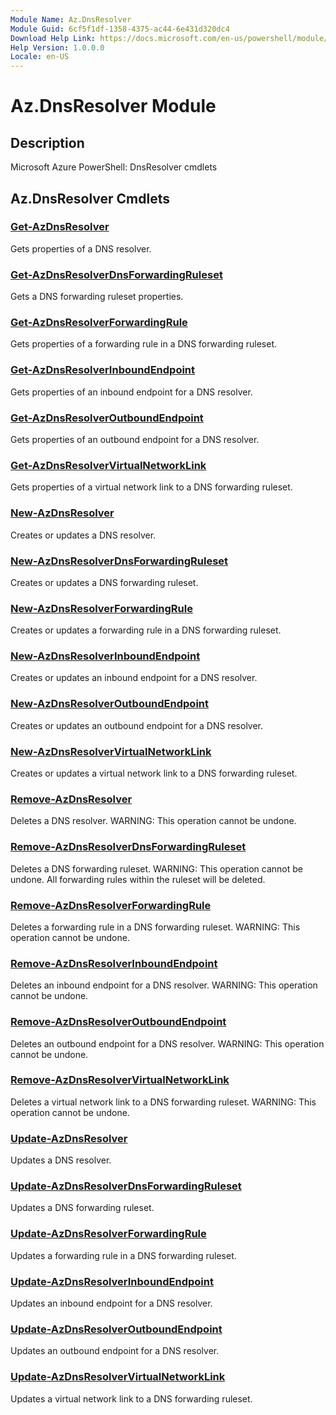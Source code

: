```yaml
---
Module Name: Az.DnsResolver
Module Guid: 6cf5f1df-1358-4375-ac44-6e431d320dc4
Download Help Link: https://docs.microsoft.com/en-us/powershell/module/az.dnsresolver
Help Version: 1.0.0.0
Locale: en-US
---
```


# Az.DnsResolver Module
## Description
Microsoft Azure PowerShell: DnsResolver cmdlets

## Az.DnsResolver Cmdlets
### [Get-AzDnsResolver](Get-AzDnsResolver.md)
Gets properties of a DNS resolver.

### [Get-AzDnsResolverDnsForwardingRuleset](Get-AzDnsResolverDnsForwardingRuleset.md)
Gets a DNS forwarding ruleset properties.

### [Get-AzDnsResolverForwardingRule](Get-AzDnsResolverForwardingRule.md)
Gets properties of a forwarding rule in a DNS forwarding ruleset.

### [Get-AzDnsResolverInboundEndpoint](Get-AzDnsResolverInboundEndpoint.md)
Gets properties of an inbound endpoint for a DNS resolver.

### [Get-AzDnsResolverOutboundEndpoint](Get-AzDnsResolverOutboundEndpoint.md)
Gets properties of an outbound endpoint for a DNS resolver.

### [Get-AzDnsResolverVirtualNetworkLink](Get-AzDnsResolverVirtualNetworkLink.md)
Gets properties of a virtual network link to a DNS forwarding ruleset.

### [New-AzDnsResolver](New-AzDnsResolver.md)
Creates or updates a DNS resolver.

### [New-AzDnsResolverDnsForwardingRuleset](New-AzDnsResolverDnsForwardingRuleset.md)
Creates or updates a DNS forwarding ruleset.

### [New-AzDnsResolverForwardingRule](New-AzDnsResolverForwardingRule.md)
Creates or updates a forwarding rule in a DNS forwarding ruleset.

### [New-AzDnsResolverInboundEndpoint](New-AzDnsResolverInboundEndpoint.md)
Creates or updates an inbound endpoint for a DNS resolver.

### [New-AzDnsResolverOutboundEndpoint](New-AzDnsResolverOutboundEndpoint.md)
Creates or updates an outbound endpoint for a DNS resolver.

### [New-AzDnsResolverVirtualNetworkLink](New-AzDnsResolverVirtualNetworkLink.md)
Creates or updates a virtual network link to a DNS forwarding ruleset.

### [Remove-AzDnsResolver](Remove-AzDnsResolver.md)
Deletes a DNS resolver.
WARNING: This operation cannot be undone.

### [Remove-AzDnsResolverDnsForwardingRuleset](Remove-AzDnsResolverDnsForwardingRuleset.md)
Deletes a DNS forwarding ruleset.
WARNING: This operation cannot be undone.
All forwarding rules within the ruleset will be deleted.

### [Remove-AzDnsResolverForwardingRule](Remove-AzDnsResolverForwardingRule.md)
Deletes a forwarding rule in a DNS forwarding ruleset.
WARNING: This operation cannot be undone.

### [Remove-AzDnsResolverInboundEndpoint](Remove-AzDnsResolverInboundEndpoint.md)
Deletes an inbound endpoint for a DNS resolver.
WARNING: This operation cannot be undone.

### [Remove-AzDnsResolverOutboundEndpoint](Remove-AzDnsResolverOutboundEndpoint.md)
Deletes an outbound endpoint for a DNS resolver.
WARNING: This operation cannot be undone.

### [Remove-AzDnsResolverVirtualNetworkLink](Remove-AzDnsResolverVirtualNetworkLink.md)
Deletes a virtual network link to a DNS forwarding ruleset.
WARNING: This operation cannot be undone.

### [Update-AzDnsResolver](Update-AzDnsResolver.md)
Updates a DNS resolver.

### [Update-AzDnsResolverDnsForwardingRuleset](Update-AzDnsResolverDnsForwardingRuleset.md)
Updates a DNS forwarding ruleset.

### [Update-AzDnsResolverForwardingRule](Update-AzDnsResolverForwardingRule.md)
Updates a forwarding rule in a DNS forwarding ruleset.

### [Update-AzDnsResolverInboundEndpoint](Update-AzDnsResolverInboundEndpoint.md)
Updates an inbound endpoint for a DNS resolver.

### [Update-AzDnsResolverOutboundEndpoint](Update-AzDnsResolverOutboundEndpoint.md)
Updates an outbound endpoint for a DNS resolver.

### [Update-AzDnsResolverVirtualNetworkLink](Update-AzDnsResolverVirtualNetworkLink.md)
Updates a virtual network link to a DNS forwarding ruleset.

